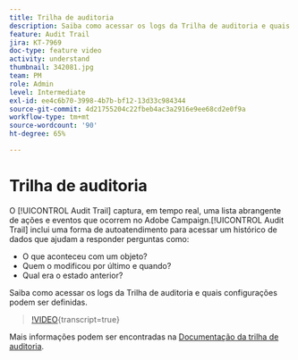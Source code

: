 ```yaml
---
title: Trilha de auditoria
description: Saiba como acessar os logs da Trilha de auditoria e quais configurações podem ser definidas.
feature: Audit Trail
jira: KT-7969
doc-type: feature video
activity: understand
thumbnail: 342081.jpg
team: PM
role: Admin
level: Intermediate
exl-id: ee4c6b70-3998-4b7b-bf12-13d33c984344
source-git-commit: 4d21755204c22fbeb4ac3a2916e9ee68cd2e0f9a
workflow-type: tm+mt
source-wordcount: '90'
ht-degree: 65%

---
```


# Trilha de auditoria

O [!UICONTROL Audit Trail] captura, em tempo real, uma lista abrangente de ações e eventos que ocorrem no Adobe Campaign.[!UICONTROL Audit Trail] inclui uma forma de autoatendimento para acessar um histórico de dados que ajudam a responder perguntas como:

* O que aconteceu com um objeto?
* Quem o modificou por último e quando?
* Qual era o estado anterior?

Saiba como acessar os logs da Trilha de auditoria e quais configurações podem ser definidas.

>[!VIDEO](https://video.tv.adobe.com/v/3444239?quality=12&learn=on&captions=por_br){transcript=true}

Mais informações podem ser encontradas na [Documentação da trilha de auditoria](https://experienceleague.adobe.com/docs/campaign-classic/using/monitoring-campaign-classic/production-procedures/audit-trail.html?lang=pt-BR).

